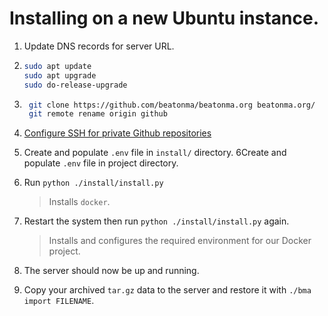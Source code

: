 # Installing on a new Ubuntu instance.

1. Update DNS records for server URL.

2. ```bash
   sudo apt update
   sudo apt upgrade
   sudo do-release-upgrade
   ```

3. ```bash
    git clone https://github.com/beatonma/beatonma.org beatonma.org/
    git remote rename origin github
    ```

4. [Configure SSH for private Github repositories](https://docs.github.com/en/authentication/connecting-to-github-with-ssh/generating-a-new-ssh-key-and-adding-it-to-the-ssh-agent)

5. Create and populate `.env` file in `install/` directory.
6Create and populate `.env` file in project directory.

6. Run `python ./install/install.py`
   > Installs `docker`.

7. Restart the system then run `python ./install/install.py` again.
   > Installs and configures the required environment for our Docker project.

8. The server should now be up and running.

9. Copy your archived `tar.gz` data to the server and restore it with `./bma import FILENAME`.
